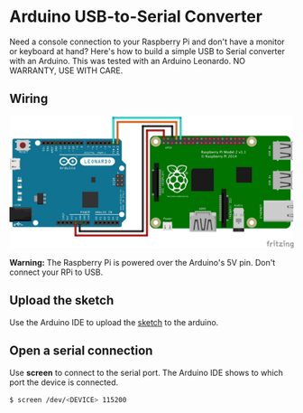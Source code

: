 # Arduino USB-to-Serial Converter
Need a console connection to your Raspberry Pi and don't have a monitor or keyboard at hand? Here's how to build a simple USB to Serial converter with an Arduino. This was tested with an Arduino Leonardo. NO WARRANTY, USE WITH CARE.

## Wiring

![Wiring](usbtoserial.jpg)

**Warning:** The Raspberry Pi is powered over the Arduino's 5V pin. Don't connect your RPi to USB.

## Upload the sketch
Use the Arduino IDE to upload the [sketch](usbtoserial.ino) to the arduino.

## Open a serial connection
Use **screen** to connect to the serial port. The Arduino IDE shows to which port the device is connected.

```sh
$ screen /dev/<DEVICE> 115200
```
